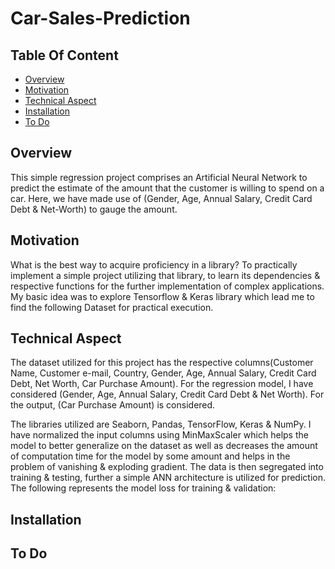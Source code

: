 # Car-Sales-Prediction
## Table Of Content
- [Overview](#overview)
- [Motivation](#motivation)
- [Technical Aspect](#technical-aspect)
- [Installation](#installation)
- [To Do](#to-do)
## Overview
This simple regression project comprises an Artificial Neural Network to predict the estimate of the amount that the customer is willing to spend on a car. Here, we have made use of (Gender, Age, Annual Salary, Credit Card Debt & Net-Worth) to gauge the amount. 
## Motivation
What is the best way to acquire proficiency in a library? To practically implement a simple project utilizing that library, to learn its dependencies & respective functions for the further implementation of complex applications. My basic idea was to explore Tensorflow & Keras library which lead me to find the following Dataset for practical execution.

## Technical Aspect 
The dataset utilized for this project has the respective columns(Customer Name, Customer e-mail, Country, Gender, Age, Annual Salary, Credit Card Debt, Net Worth, Car Purchase Amount). For the regression model, I have considered (Gender, Age, Annual Salary, Credit Card Debt & Net Worth). For the output, (Car Purchase Amount) is considered.

The libraries utilized are Seaborn, Pandas, TensorFlow, Keras & NumPy. I have normalized the input columns using MinMaxScaler which helps the model to better generalize on the dataset as well as decreases the amount of computation time for the model by some amount and helps in the problem of vanishing & exploding gradient. The data is then segregated into training & testing, further a simple ANN architecture is utilized for prediction. The following represents the model loss for training & validation:

## Installation
## To Do